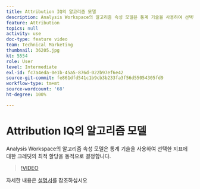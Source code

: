 ```yaml
---
title: Attribution IQ의 알고리즘 모델
description: Analysis Workspace의 알고리즘 속성 모델은 통계 기술을 사용하여 선택한 지표에 대한 크레딧의 최적 할당을 동적으로 결정합니다.
feature: Attribution
topics: null
activity: use
doc-type: feature video
team: Technical Marketing
thumbnail: 36205.jpg
kt: 5554
role: User
level: Intermediate
exl-id: fc7a4eda-0e1b-45a5-876d-022b97ef6e42
source-git-commit: fe861dfd541c1b9cb3b233fa3f56d55054305fd9
workflow-type: tm+mt
source-wordcount: '68'
ht-degree: 100%

---
```


# Attribution IQ의 알고리즘 모델

Analysis Workspace의 알고리즘 속성 모델은 통계 기술을 사용하여 선택한 지표에 대한 크레딧의 최적 할당을 동적으로 결정합니다.

>[!VIDEO](https://video.tv.adobe.com/v/36205/?quality=12&learn=on)

자세한 내용은 [설명서](https://experienceleague.adobe.com/docs/analytics/analyze/analysis-workspace/attribution/algorithmic.html?lang=ko-KR)를 참조하십시오

